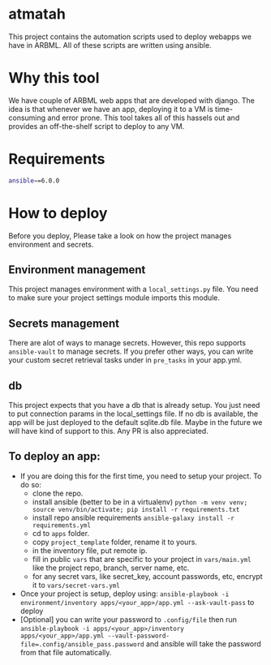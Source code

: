 # atmatah

This project contains the automation scripts used to deploy webapps we have in ARBML. All of these scripts are written using ansible.

# Why this tool

We have couple of ARBML web apps that are developed with django. The idea is that whenever we have an app, deploying it to a VM is time-consuming and error prone. This tool takes all of this hassels out and provides an off-the-shelf script to deploy to any VM.


# Requirements

```bash
ansible==6.0.0
```

# How to deploy

Before you deploy, Please take a look on how the project manages environment and secrets.

## Environment management

This project manages environment with a `local_settings.py` file. You need to make sure your project settings module imports this module.

## Secrets management

There are alot of ways to manage secrets. However, this repo supports `ansible-vault` to manage secrets. If you prefer other ways, you can write your custom secret retrieval tasks under in `pre_tasks` in your app.yml.

## db

This project expects that you have a db that is already setup. You just need to put connection params in the local_settings file.
If no db is available, the app will be just deployed to the default sqlite.db file.
Maybe in the future we will have kind of support to this. Any PR is also appreciated.

## To deploy an app:

- If you are doing this for the first time, you need to setup your project. To do so:
  - clone the repo.
  - install ansible (better to be in a virtualenv)
    `python -m venv venv; source venv/bin/activate; pip install -r requirements.txt`
  - install repo ansible requirements `ansible-galaxy install -r requirements.yml`
  - cd to `apps` folder.
  - copy `project_template` folder, rename it to yours.
  - in the inventory file, put remote ip.
  - fill in public `vars` that are specific to your project in `vars/main.yml` like the  project repo, branch, server name, etc.
  - for any secret vars, like secret_key, account passwords, etc, encrypt it to `vars/secret-vars.yml`
- Once your project is setup, deploy using:  ```ansible-playbook -i environment/inventory apps/<your_app>/app.yml --ask-vault-pass``` to deploy
- [Optional] you can write your password to `.config/file` then run ```ansible-playbook -i apps/<your_app>/inventory apps/<your_app>/app.yml --vault-password-file=.config/ansible_pass.password``` and ansible will take the password from that file automatically.
